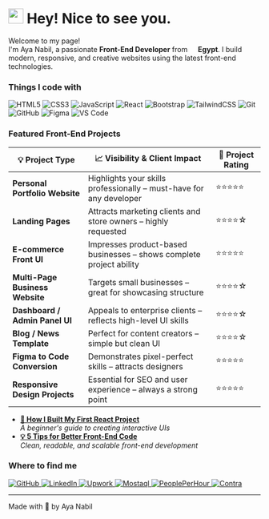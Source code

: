 <h1><img src="https://emojis.slackmojis.com/emojis/images/1531849430/4246/blob-sunglasses.gif?1531849430" width="30"/> Hey! Nice to see you.</h1>

<p>Welcome to my page! </br> I'm Aya Nabil, a passionate <strong>Front-End Developer</strong> from <img src="https://cdn-icons-png.flaticon.com/512/197/197602.png" width="13"/> <b>Egypt</b>. I build modern, responsive, and creative websites using the latest front-end technologies.</p>

<h3>Things I code with</h3>
<p>
  <img alt="HTML5" src="https://img.shields.io/badge/-HTML5-E34F26?style=flat-square&logo=html5&logoColor=white" />
  <img alt="CSS3" src="https://img.shields.io/badge/-CSS3-1572B6?style=flat-square&logo=css3&logoColor=white" />
  <img alt="JavaScript" src="https://img.shields.io/badge/-JavaScript-F7DF1E?style=flat-square&logo=javascript&logoColor=black" />
  <img alt="React" src="https://img.shields.io/badge/-React-61DAFB?style=flat-square&logo=react&logoColor=black" />
  <img alt="Bootstrap" src="https://img.shields.io/badge/-Bootstrap-7952B3?style=flat-square&logo=bootstrap&logoColor=white" />
  <img alt="TailwindCSS" src="https://img.shields.io/badge/-Tailwind_CSS-38B2AC?style=flat-square&logo=tailwind-css&logoColor=white" />
  <img alt="Git" src="https://img.shields.io/badge/-Git-F05032?style=flat-square&logo=git&logoColor=white" />
  <img alt="GitHub" src="https://img.shields.io/badge/-GitHub-181717?style=flat-square&logo=github&logoColor=white" />
  <img alt="Figma" src="https://img.shields.io/badge/-Figma-F24E1E?style=flat-square&logo=figma&logoColor=white" />
  <img alt="VS Code" src="https://img.shields.io/badge/-VS_Code-007ACC?style=flat-square&logo=visual-studio-code&logoColor=white" />
</p>

<h3>Featured Front-End Projects</h3>

<table>
  <thead align="center">
    <tr>
      <th>💡 Project Type</th>
      <th>📈 Visibility & Client Impact</th>
      <th>🔢 Project Rating</th>
    </tr>
  </thead>
  <tbody>
    <tr>
      <td><b>Personal Portfolio Website</b></td>
      <td>Highlights your skills professionally – must-have for any developer</td>
      <td>⭐⭐⭐⭐⭐</td>
    </tr>
    <tr>
      <td><b>Landing Pages</b></td>
      <td>Attracts marketing clients and store owners – highly requested</td>
      <td>⭐⭐⭐⭐☆</td>
    </tr>
    <tr>
      <td><b>E-commerce Front UI</b></td>
      <td>Impresses product-based businesses – shows complete project ability</td>
      <td>⭐⭐⭐⭐⭐</td>
    </tr>
    <tr>
      <td><b>Multi-Page Business Website</b></td>
      <td>Targets small businesses – great for showcasing structure</td>
      <td>⭐⭐⭐⭐☆</td>
    </tr>
    <tr>
      <td><b>Dashboard / Admin Panel UI</b></td>
      <td>Appeals to enterprise clients – reflects high-level UI skills</td>
      <td>⭐⭐⭐⭐☆</td>
    </tr>
    <tr>
      <td><b>Blog / News Template</b></td>
      <td>Perfect for content creators – simple but clean UI</td>
      <td>⭐⭐⭐⭐☆</td>
    </tr>
    <tr>
      <td><b>Figma to Code Conversion</b></td>
      <td>Demonstrates pixel-perfect skills – attracts designers</td>
      <td>⭐⭐⭐⭐⭐</td>
    </tr>
    <tr>
      <td><b>Responsive Design Projects</b></td>
      <td>Essential for SEO and user experience – always a strong point</td>
      <td>⭐⭐⭐⭐⭐</td>
    </tr>
  </tbody>
</table>

<ul>
  <li><a href="#"><b>🌟 How I Built My First React Project</b></a><br/><i>A beginner's guide to creating interactive UIs</i></li>
  <li><a href="#"><b>💡 5 Tips for Better Front-End Code</b></a><br/><i>Clean, readable, and scalable front-end development</i></li>
</ul>

<h3>Where to find me</h3>

<p>
  <a href="https://github.com/Ayanabilelsayed" target="_blank">
    <img alt="GitHub" src="https://img.shields.io/badge/GitHub-100000?style=for-the-badge&logo=github&logoColor=white" />
  </a>

  <a href="https://www.linkedin.com/in/aya-nabil-78a677372/" target="_blank">
    <img alt="LinkedIn" src="https://img.shields.io/badge/LinkedIn-0077B5?style=for-the-badge&logo=linkedin&logoColor=white" />
  </a>

  <a href="https://www.upwork.com/freelancers/~019f4386a34a4e3c40" target="_blank">
    <img alt="Upwork" src="https://img.shields.io/badge/Upwork-6fda44?style=for-the-badge&logo=upwork&logoColor=black" />
  </a>

  <a href="https://mostaql.com/u/aya__55" target="_blank">
    <img alt="Mostaql" src="https://img.shields.io/badge/Mostaql-00bfa6?style=for-the-badge&logo=freelancer&logoColor=white" />
  </a>

  <a href="https://www.peopleperhour.com/freelancer/design/aya-nabil-front-end-developer-zyywmwmx" target="_blank">
    <img alt="PeoplePerHour" src="https://img.shields.io/badge/PeoplePerHour-orange?style=for-the-badge&logo=peopleperhour&logoColor=white" />
  </a>

  <a href="https://contra.com/aya_nabil_9ieqkfqp" target="_blank">
    <img alt="Contra" src="https://img.shields.io/badge/Contra-000000?style=for-the-badge&logo=contra&logoColor=white" />
  </a>
</p>

---

Made with 💙 by Aya Nabil
